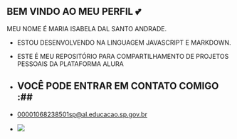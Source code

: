 ## BEM VINDO AO MEU PERFIL 💕

 MEU NOME É MARIA ISABELA DAL SANTO ANDRADE.

- ESTOU DESENVOLVENDO NA LINGUAGEM JAVASCRIPT E MARKDOWN.
 
- ESTE É MEU REPOSITÓRIO PARA COMPARTILHAMENTO DE PROJETOS PESSOAIS DA PLATAFORMA ALURA

- ## VOCÊ PODE ENTRAR EM CONTATO COMIGO :##

- 00001068238501sp@al.educacao.sp.gov.br

- ![](https://media1.tenor.com/m/vBicH3Lgb5MAAAAd/the-office-party.gif)
